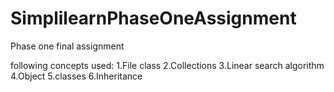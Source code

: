 # SimplilearnPhaseOneAssignment
Phase one  final assignment

following concepts used:
1.File class
2.Collections
3.Linear search algorithm
4.Object
5.classes
6.Inheritance
